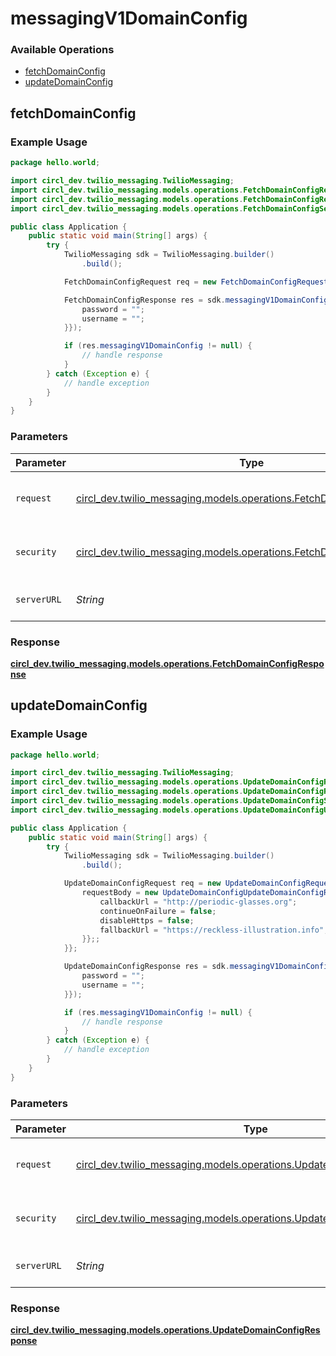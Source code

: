 # messagingV1DomainConfig

### Available Operations

* [fetchDomainConfig](#fetchdomainconfig)
* [updateDomainConfig](#updatedomainconfig)

## fetchDomainConfig

### Example Usage

```java
package hello.world;

import circl_dev.twilio_messaging.TwilioMessaging;
import circl_dev.twilio_messaging.models.operations.FetchDomainConfigRequest;
import circl_dev.twilio_messaging.models.operations.FetchDomainConfigResponse;
import circl_dev.twilio_messaging.models.operations.FetchDomainConfigSecurity;

public class Application {
    public static void main(String[] args) {
        try {
            TwilioMessaging sdk = TwilioMessaging.builder()
                .build();

            FetchDomainConfigRequest req = new FetchDomainConfigRequest("ad");            

            FetchDomainConfigResponse res = sdk.messagingV1DomainConfig.fetchDomainConfig(req, new FetchDomainConfigSecurity("natus", "sed") {{
                password = "";
                username = "";
            }});

            if (res.messagingV1DomainConfig != null) {
                // handle response
            }
        } catch (Exception e) {
            // handle exception
        }
    }
}
```

### Parameters

| Parameter                                                                                                                      | Type                                                                                                                           | Required                                                                                                                       | Description                                                                                                                    |
| ------------------------------------------------------------------------------------------------------------------------------ | ------------------------------------------------------------------------------------------------------------------------------ | ------------------------------------------------------------------------------------------------------------------------------ | ------------------------------------------------------------------------------------------------------------------------------ |
| `request`                                                                                                                      | [circl_dev.twilio_messaging.models.operations.FetchDomainConfigRequest](../../models/operations/FetchDomainConfigRequest.md)   | :heavy_check_mark:                                                                                                             | The request object to use for the request.                                                                                     |
| `security`                                                                                                                     | [circl_dev.twilio_messaging.models.operations.FetchDomainConfigSecurity](../../models/operations/FetchDomainConfigSecurity.md) | :heavy_check_mark:                                                                                                             | The security requirements to use for the request.                                                                              |
| `serverURL`                                                                                                                    | *String*                                                                                                                       | :heavy_minus_sign:                                                                                                             | An optional server URL to use.                                                                                                 |


### Response

**[circl_dev.twilio_messaging.models.operations.FetchDomainConfigResponse](../../models/operations/FetchDomainConfigResponse.md)**


## updateDomainConfig

### Example Usage

```java
package hello.world;

import circl_dev.twilio_messaging.TwilioMessaging;
import circl_dev.twilio_messaging.models.operations.UpdateDomainConfigRequest;
import circl_dev.twilio_messaging.models.operations.UpdateDomainConfigResponse;
import circl_dev.twilio_messaging.models.operations.UpdateDomainConfigSecurity;
import circl_dev.twilio_messaging.models.operations.UpdateDomainConfigUpdateDomainConfigRequest;

public class Application {
    public static void main(String[] args) {
        try {
            TwilioMessaging sdk = TwilioMessaging.builder()
                .build();

            UpdateDomainConfigRequest req = new UpdateDomainConfigRequest("iste") {{
                requestBody = new UpdateDomainConfigUpdateDomainConfigRequest() {{
                    callbackUrl = "http://periodic-glasses.org";
                    continueOnFailure = false;
                    disableHttps = false;
                    fallbackUrl = "https://reckless-illustration.info";
                }};;
            }};            

            UpdateDomainConfigResponse res = sdk.messagingV1DomainConfig.updateDomainConfig(req, new UpdateDomainConfigSecurity("iste", "iure") {{
                password = "";
                username = "";
            }});

            if (res.messagingV1DomainConfig != null) {
                // handle response
            }
        } catch (Exception e) {
            // handle exception
        }
    }
}
```

### Parameters

| Parameter                                                                                                                        | Type                                                                                                                             | Required                                                                                                                         | Description                                                                                                                      |
| -------------------------------------------------------------------------------------------------------------------------------- | -------------------------------------------------------------------------------------------------------------------------------- | -------------------------------------------------------------------------------------------------------------------------------- | -------------------------------------------------------------------------------------------------------------------------------- |
| `request`                                                                                                                        | [circl_dev.twilio_messaging.models.operations.UpdateDomainConfigRequest](../../models/operations/UpdateDomainConfigRequest.md)   | :heavy_check_mark:                                                                                                               | The request object to use for the request.                                                                                       |
| `security`                                                                                                                       | [circl_dev.twilio_messaging.models.operations.UpdateDomainConfigSecurity](../../models/operations/UpdateDomainConfigSecurity.md) | :heavy_check_mark:                                                                                                               | The security requirements to use for the request.                                                                                |
| `serverURL`                                                                                                                      | *String*                                                                                                                         | :heavy_minus_sign:                                                                                                               | An optional server URL to use.                                                                                                   |


### Response

**[circl_dev.twilio_messaging.models.operations.UpdateDomainConfigResponse](../../models/operations/UpdateDomainConfigResponse.md)**

